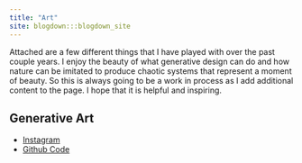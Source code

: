 ```yaml
---
title: "Art"
site: blogdown:::blogdown_site
---
```


Attached are a few different things that I have played with over the past couple years. I enjoy the beauty of what generative design can do and how nature can be imitated to produce chaotic systems that represent a moment of beauty. So this is always going to be a work in process as I add additional content to the page. I hope that it is helpful and inspiring. 

## Generative Art 
* [Instagram](https://www.instagram.com/generate.collective)
* [Github Code](http://github.com/cdr6934/processing_experiments)

